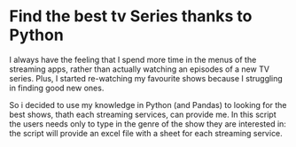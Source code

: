 # Find the best tv Series thanks to Python

I always have the feeling that I spend more time in the menus of the streaming apps, rather than actually watching an episodes of a new TV series. Plus, I started re-watching my favourite shows because I struggling in finding good new ones.

So i decided to use my knowledge in Python (and Pandas) to looking for the best shows, thath each streaming services, can provide me. In this script the users needs only to type in the genre of the show they are interested in: the script will provide an excel file with a sheet for each streaming service.
